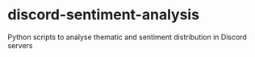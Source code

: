 # discord-sentiment-analysis
Python scripts to analyse thematic and sentiment distribution in Discord servers
